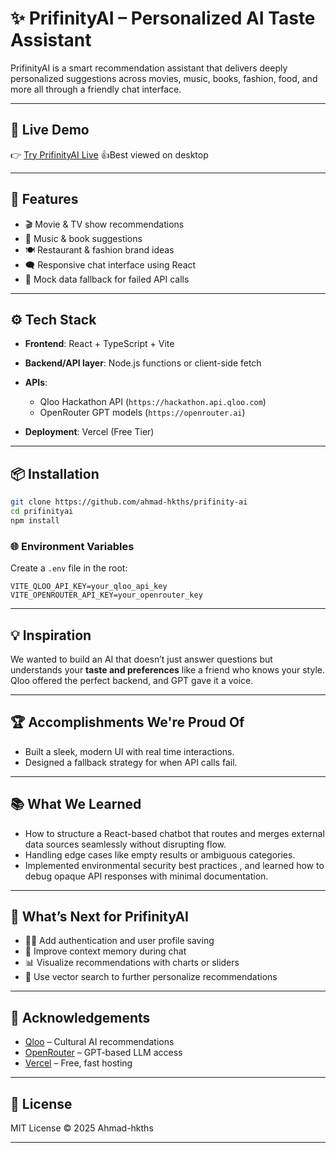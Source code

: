 
# ✨ PrifinityAI – Personalized AI Taste Assistant

PrifinityAI is a smart recommendation assistant that delivers deeply personalized suggestions across movies, music, books, fashion, food, and more all through a friendly chat interface.

---

## 🚀 Live Demo

👉 [Try PrifinityAI Live](prifinityai.vercel.app)
👍Best viewed on desktop

---

## 📜 Features

* 🎬 Movie & TV show recommendations
* 🎵 Music & book suggestions
* 🍽️ Restaurant & fashion brand ideas
* 🗨️ Responsive chat interface using React 
* 🧪 Mock data fallback for failed API calls

---

## ⚙️ Tech Stack

* **Frontend**: React + TypeScript + Vite 
* **Backend/API layer**: Node.js functions or client-side fetch
* **APIs**:

  * Qloo Hackathon API (`https://hackathon.api.qloo.com`)
  * OpenRouter GPT models (`https://openrouter.ai`)
* **Deployment**: Vercel (Free Tier)

---

## 📦 Installation

```bash
git clone https://github.com/ahmad-hkths/prifinity-ai
cd prifinityai
npm install
```

### 🌐 Environment Variables

Create a `.env` file in the root:

```
VITE_QLOO_API_KEY=your_qloo_api_key
VITE_OPENROUTER_API_KEY=your_openrouter_key
```

---


## 💡 Inspiration

We wanted to build an AI that doesn’t just answer questions but understands your **taste and preferences**  like a friend who knows your style. Qloo offered the perfect backend, and GPT gave it a voice.

---

## 🏆 Accomplishments We're Proud Of

* Built a sleek, modern UI with real time interactions.
* Designed a fallback strategy for when API calls fail.

---

## 📚 What We Learned

* How to structure a React-based chatbot that routes and merges external data sources seamlessly without disrupting flow.
* Handling edge cases like empty results or ambiguous categories.
* Implemented environmental security best practices , and learned how to debug opaque API responses with minimal documentation.

---

## 🔮 What’s Next for PrifinityAI

* 🧑‍💼 Add authentication and user profile saving
* 🔁 Improve context memory during chat
* 📊 Visualize recommendations with charts or sliders
* 🧬 Use vector search to further personalize recommendations

---

## 🤝 Acknowledgements

* [Qloo](https://docs.qloo.com) – Cultural AI recommendations
* [OpenRouter](https://openrouter.ai) – GPT-based LLM access
* [Vercel](https://vercel.com) – Free, fast hosting

---

## 📄 License

MIT License © 2025 Ahmad-hkths

---


